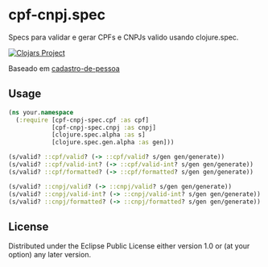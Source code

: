 # cpf-cnpj.spec

Specs para validar e gerar CPFs e CNPJs valido usando clojure.spec.

[![Clojars Project](https://img.shields.io/clojars/v/cpf-cnpj.spec.svg)](https://clojars.org/cpf-cnpj.spec)

Baseado em [cadastro-de-pessoa](https://github.com/madstap/cadastro-de-pessoa)

## Usage

```clojure
(ns your.namespace
  (:require [cpf-cnpj-spec.cpf :as cpf]
            [cpf-cnpj-spec.cnpj :as cnpj]
            [clojure.spec.alpha :as s]
            [clojure.spec.gen.alpha :as gen]))

(s/valid? ::cpf/valid? (-> ::cpf/valid? s/gen gen/generate))
(s/valid? ::cpf/valid-int? (-> ::cpf/valid-int? s/gen gen/generate))
(s/valid? ::cpf/formatted? (-> ::cpf/formatted? s/gen gen/generate))

(s/valid? ::cnpj/valid? (-> ::cnpj/valid? s/gen gen/generate))
(s/valid? ::cnpj/valid-int? (-> ::cnpj/valid-int? s/gen gen/generate))
(s/valid? ::cnpj/formatted? (-> ::cnpj/formatted? s/gen gen/generate))
```

## License

Distributed under the Eclipse Public License either version 1.0 or (at your option) any later version.
